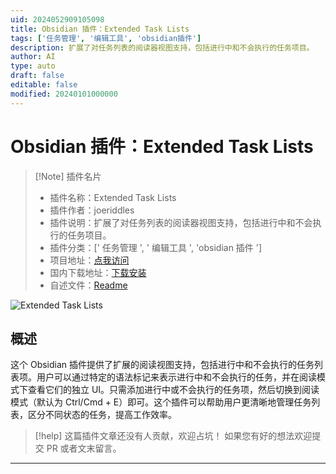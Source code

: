 ```yaml
---
uid: 2024052909105098
title: Obsidian 插件：Extended Task Lists
tags: ['任务管理', '编辑工具', 'obsidian插件']
description: 扩展了对任务列表的阅读器视图支持，包括进行中和不会执行的任务项目。
author: AI
type: auto
draft: false
editable: false
modified: 20240101000000
---
```


# Obsidian 插件：Extended Task Lists

> [!Note] 插件名片
> - 插件名称：Extended Task Lists
> - 插件作者：joeriddles
> - 插件说明：扩展了对任务列表的阅读器视图支持，包括进行中和不会执行的任务项目。
> - 插件分类：[' 任务管理 ', ' 编辑工具 ', 'obsidian 插件 ']
> - 项目地址：[点我访问](https://github.com/joeriddles/extended-task-lists)
> - 国内下载地址：[下载安装](https://pkmer.cn/products/plugin/pluginMarket/?extended-task-lists)
> - 自述文件：[Readme](https://ghproxy.net/https://raw.githubusercontent.com/joeriddles/extended-task-lists/main/README.md)

![Extended Task Lists](https://cdn.pkmer.cn/covers/extended-task-lists.png!pkmer)

## 概述

这个 Obsidian 插件提供了扩展的阅读视图支持，包括进行中和不会执行的任务列表项。用户可以通过特定的语法标记来表示进行中和不会执行的任务，并在阅读模式下查看它们的独立 UI。只需添加进行中或不会执行的任务项，然后切换到阅读模式（默认为 Ctrl/Cmd + E）即可。这个插件可以帮助用户更清晰地管理任务列表，区分不同状态的任务，提高工作效率。

> [!help]
> 这篇插件文章还没有人贡献，欢迎占坑！
> 如果您有好的想法欢迎提交 PR 或者文末留言。

---



